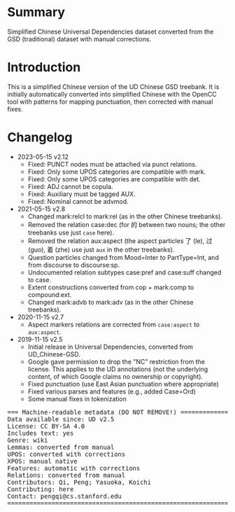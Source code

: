 # Summary

Simplified Chinese Universal Dependencies dataset converted from the GSD (traditional) dataset with manual corrections.

# Introduction

This is a simplified Chinese version of the UD Chinese GSD treebank. It is initially automatically converted into simplified Chinese with the OpenCC tool with patterns for mapping punctuation, then corrected with manual fixes.


# Changelog

* 2023-05-15 v2.12
  * Fixed: PUNCT nodes must be attached via punct relations.
  * Fixed: Only some UPOS categories are compatible with mark.
  * Fixed: Only some UPOS categories are compatible with det.
  * Fixed: ADJ cannot be copula.
  * Fixed: Auxiliary must be tagged AUX.
  * Fixed: Nominal cannot be advmod.
* 2021-05-15 v2.8
  * Changed mark:relcl to mark:rel (as in the other Chinese treebanks).
  * Removed the relation case:dec (for 的 between two nouns; the other treebanks use just `case` here).
  * Removed the relation aux:aspect (the aspect particles 了 (le), 过 (guo), 着 (zhe) use just `aux` in the other treebanks).
  * Question particles changed from Mood=Inter to PartType=Int, and from discourse to discourse:sp.
  * Undocumented relation subtypes case:pref and case:suff changed to case.
  * Extent constructions converted from cop + mark:comp to compound:ext.
  * Changed mark:advb to mark:adv (as in the other Chinese treebanks).
* 2020-11-15 v2.7
  * Aspect markers relations are corrected from `case:aspect` to `aux:aspect`.
* 2019-11-15 v2.5
  * Initial release in Universal Dependencies, converted from UD_Chinese-GSD.
  * Google gave permission to drop the "NC" restriction from the license.
    This applies to the UD annotations (not the underlying content, of which Google claims no ownership or copyright).
  * Fixed punctuation (use East Asian punctuation where appropriate)
  * Fixed various parses and features (e.g., added Case=Ord)
  * Some manual fixes in tokenization



<pre>
=== Machine-readable metadata (DO NOT REMOVE!) ================================
Data available since: UD v2.5
License: CC BY-SA 4.0
Includes text: yes
Genre: wiki
Lemmas: converted from manual
UPOS: converted with corrections
XPOS: manual native
Features: automatic with corrections
Relations: converted from manual
Contributors: Qi, Peng; Yasuoka, Koichi
Contributing: here
Contact: pengqi@cs.stanford.edu
===============================================================================
</pre>
